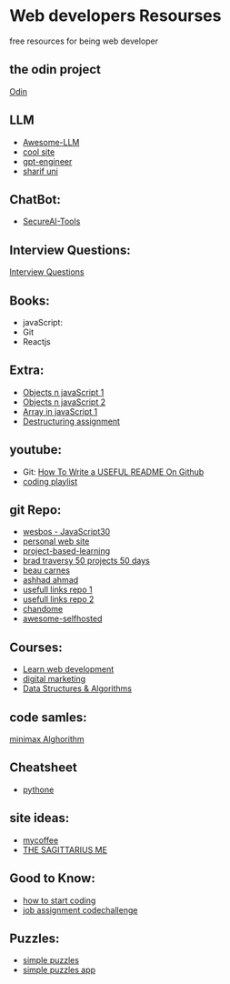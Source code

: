 # Web developers Resourses
free resources for being web developer

## the odin project

[Odin](https://www.theodinproject.com/dashboard)

## LLM

* [Awesome-LLM](https://github.com/Hannibal046/Awesome-LLM)
* [cool site](https://bbycroft.net/llm)
* [gpt-engineer](https://github.com/gpt-engineer-org/gpt-engineer)
* [sharif uni](https://sharif-llm.ir/calendar/)

## ChatBot:

* [SecureAI-Tools](https://github.com/SecureAI-Tools/SecureAI-Tools)
  
## Interview Questions:

[Interview Questions](https://ashhad.in/list/)

## Books:

 * javaScript:
 * Git
 * Reactjs

## Extra:

* [Objects n javaScript 1](https://javascript.info/object)
* [Objects n javaScript 2](https://developer.mozilla.org/en-US/docs/Learn/JavaScript/Objects/Basics)
* [Array in javaScript 1](https://javascript.info/array-methods)
* [Destructuring assignment](https://developer.mozilla.org/en-US/docs/Web/JavaScript/Reference/Operators/Destructuring_assignment)
  
  
## youtube:
* Git:
 [How To Write a USEFUL README On Github](https://www.youtube.com/watch?v=E6NO0rgFub4)
* [coding playlist](https://www.youtube.com/playlist?list=PLC4ijgc7EXTKNCMpO31SZwP7IFM4NXE8O)
  
## git Repo:
* [wesbos - JavaScript30](https://github.com/wesbos/JavaScript30)
* [personal web site](https://github.com/Ho3einWave/personal-website-react)
* [project-based-learning](https://github.com/practical-tutorials/project-based-learning)
* [brad traversy 50 projects 50 days](https://github.com/bradtraversy/50projects50days)
* [beau carnes](https://github.com/beaucarnes?tab=repositories)
* [ashhad ahmad](https://github.com/ashhadahmad?tab=repositories)
* [usefull links repo 1](https://github.com/barnamenevisi/free-resources)
* [usefull links repo 2](https://github.com/rezaamini-ir/awesome-github)
* [chandome](https://github.com/callmearta/chandome/releases/tag/v1.0.0)
* [awesome-selfhosted](https://github.com/awesome-selfhosted/awesome-selfhosted)
  
## Courses:

* [Learn web development](https://web.dev/learn)
* [digital marketing](https://skillshop.exceedlms.com/student/collection/654330-digital-marketing)
* [Data Structures & Algorithms](https://techdevguide.withgoogle.com/paths/data-structures-and-algorithms/)
  
## code samles:
[minimax Alghorithm](https://www.youtube.com/watch?v=P2TcQ3h0ipQ&t=15s)

## Cheatsheet

* [pythone](https://gto76.github.io/python-cheatsheet/)

## site ideas:

* [mycoffee](https://imissmycafe.com/)
* [THE SAGITTARIUS ME](https://thesagittariusme.blogspot.com/)

## Good to Know:
* [how to start coding](https://twitter.com/taherighaletaki/status/1731359660207145004)
* [job assignment codechallenge](https://www.linkedin.com/posts/ali-behzadian-nejad_job-assignment-codechallenge-activity-7071757088468676608-wVx7/)

## Puzzles:

* [simple puzzles](https://www.chiark.greenend.org.uk/~sgtatham/puzzles/)
* [simple puzzles app](https://play.google.com/store/apps/details?id=name.boyle.chris.sgtpuzzles)
